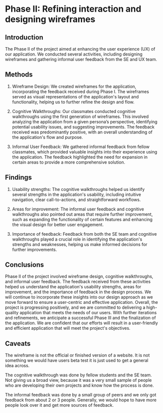 # Phase II: Refining interaction and designing wireframes

## Introduction

The Phase II of the project aimed at enhancing the user experience (UX) of our application. We conducted several activities, including designing wireframes and gathering informal user feedback from the SE and UX team.

## Methods

1. Wireframe Design: We created wireframes for the application, incorporating the feedback received during Phase I. The wireframes served as visual representations of the application's layout and functionality, helping us to further refine the design and flow.  

2. Cognitive Walkthroughs: Our classmates conducted cognitive walkthroughs using the first generation of wireframes. This involved analyzing the application from a given persona’s perspective, identifying potential usability issues, and suggesting improvements. The feedback received was predominantly positive, with an overall understanding of the application's flow and purpose.  

3. Informal User Feedback: We gathered informal feedback from fellow classmates, which provided valuable insights into their experience using the application. The feedback highlighted the need for expansion in certain areas to provide a more comprehensive solution.  

## Findings

1. Usability strengths: The cognitive walkthroughs helped us identify several strengths in the application's usability, including intuitive navigation, clear call-to-actions, and straightforward workflows.  

2. Areas for improvement: The informal user feedback and cognitive walkthroughs also pointed out areas that require further improvement, such as expanding the functionality of certain features and enhancing the visual design for better user engagement.  

3. Importance of feedback: Feedback from both the SE team and cognitive walkthroughs played a crucial role in identifying the application's strengths and weaknesses, helping us make informed decisions for further improvements.  

## Conclusions

Phase II of the project involved wireframe design, cognitive walkthroughs, and informal user feedback. The feedback received from these activities helped us understand the application's usability strengths, areas for improvement, and the importance of feedback in the design process. We will continue to incorporate these insights into our design approach as we move forward to ensure a user-centric and effective application. Overall, the project is progressing positively, and we are committed to delivering a high-quality application that meets the needs of our users. With further iterations and refinements, we anticipate a successful Phase III and the finalization of the application. We are confident that our efforts will result in a user-friendly and efficient application that will meet the project's objectives.

## Caveats

The wireframe is not the official or finished version of a website. It is not something we would have users beta test it is just used to get a general idea across.

The cognitive walkthrough was done by fellow students and the SE team. Not giving us a broad view, because it was a very small sample of people who are developing their own projects and know how the process is done. 

The informal feedback was done by a small group of peers and we only got feedback from about 2 or 3 people. Generally, we would hope to have more people look over it and get more sources of feedback. 
